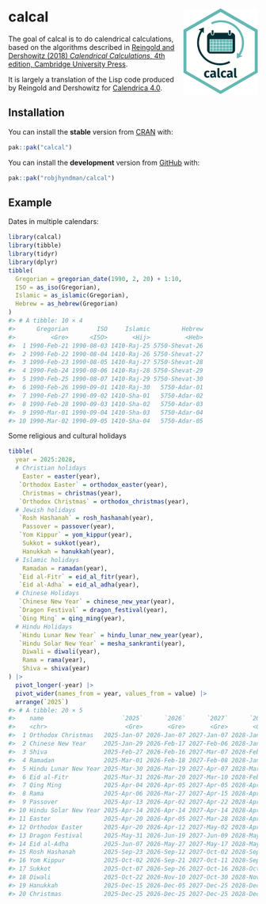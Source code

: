 
<!-- README.md is generated from README.Rmd. Please edit that file -->

# calcal <img src="man/figures/logo.png" align="right" width = 150 />

<!-- badges: start -->

<!-- badges: end -->

The goal of calcal is to do calendrical calculations, based on the
algorithms described in [Reingold and Dershowitz (2018) *Calendrical
Calculations*, 4th edition, Cambridge University
Press](https://doi.org/10.1017/9781107415058).

It is largely a translation of the Lisp code produced by Reingold and
Dershowitz for [Calendrica
4.0](https://github.com/EdReingold/calendar-code2).

## Installation

You can install the **stable** version from
[CRAN](https://CRAN.R-project.org/package=calcal) with:

``` r
pak::pak("calcal")
```

You can install the **development** version from
[GitHub](https://github.com/) with:

``` r
pak::pak("robjhyndman/calcal")
```

## Example

Dates in multiple calendars:

``` r
library(calcal)
library(tibble)
library(tidyr)
library(dplyr)
tibble(
  Gregorian = gregorian_date(1990, 2, 20) + 1:10,
  ISO = as_iso(Gregorian),
  Islamic = as_islamic(Gregorian),
  Hebrew = as_hebrew(Gregorian)
)
#> # A tibble: 10 × 4
#>      Gregorian        ISO     Islamic         Hebrew
#>          <Gre>      <ISO>       <Hij>          <Heb>
#>  1 1990-Feb-21 1990-08-03 1410-Raj-25 5750-Shevat-26
#>  2 1990-Feb-22 1990-08-04 1410-Raj-26 5750-Shevat-27
#>  3 1990-Feb-23 1990-08-05 1410-Raj-27 5750-Shevat-28
#>  4 1990-Feb-24 1990-08-06 1410-Raj-28 5750-Shevat-29
#>  5 1990-Feb-25 1990-08-07 1410-Raj-29 5750-Shevat-30
#>  6 1990-Feb-26 1990-09-01 1410-Raj-30   5750-Adar-01
#>  7 1990-Feb-27 1990-09-02 1410-Sha-01   5750-Adar-02
#>  8 1990-Feb-28 1990-09-03 1410-Sha-02   5750-Adar-03
#>  9 1990-Mar-01 1990-09-04 1410-Sha-03   5750-Adar-04
#> 10 1990-Mar-02 1990-09-05 1410-Sha-04   5750-Adar-05
```

Some religious and cultural holidays

``` r
tibble(
  year = 2025:2028,
  # Christian holidays
    Easter = easter(year),
   `Orthodox Easter` = orthodox_easter(year),
    Christmas = christmas(year),
   `Orthodox Christmas` = orthodox_christmas(year),
  # Jewish holidays
   `Rosh Hashanah` = rosh_hashanah(year),
    Passover = passover(year),
   `Yom Kippur` = yom_kippur(year),
    Sukkot = sukkot(year),
    Hanukkah = hanukkah(year),
  # Islamic holidays
    Ramadan = ramadan(year),
   `Eid al-Fitr` = eid_al_fitr(year),
   `Eid al-Adha` = eid_al_adha(year),
  # Chinese Holidays
   `Chinese New Year` = chinese_new_year(year),
   `Dragon Festival` = dragon_festival(year),
   `Qing Ming` = qing_ming(year),
  # Hindu Holidays
   `Hindu Lunar New Year` = hindu_lunar_new_year(year),
   `Hindu Solar New Year` = mesha_sankranti(year),
    Diwali = diwali(year),
    Rama = rama(year),
    Shiva = shiva(year)
) |>
  pivot_longer(-year) |>
  pivot_wider(names_from = year, values_from = value) |>
  arrange(`2025`)
#> # A tibble: 20 × 5
#>    name                      `2025`      `2026`      `2027`      `2028`
#>    <chr>                      <Gre>       <Gre>       <Gre>       <Gre>
#>  1 Orthodox Christmas   2025-Jan-07 2026-Jan-07 2027-Jan-07 2028-Jan-07
#>  2 Chinese New Year     2025-Jan-29 2026-Feb-17 2027-Feb-06 2028-Jan-26
#>  3 Shiva                2025-Feb-27 2026-Feb-16 2027-Mar-07 2028-Feb-24
#>  4 Ramadan              2025-Mar-01 2026-Feb-18 2027-Feb-08 2028-Jan-28
#>  5 Hindu Lunar New Year 2025-Mar-30 2026-Mar-19 2027-Apr-07 2028-Mar-27
#>  6 Eid al-Fitr          2025-Mar-31 2026-Mar-20 2027-Mar-10 2028-Feb-27
#>  7 Qing Ming            2025-Apr-04 2026-Apr-05 2027-Apr-05 2028-Apr-04
#>  8 Rama                 2025-Apr-06 2026-Mar-27 2027-Apr-15 2028-Apr-04
#>  9 Passover             2025-Apr-13 2026-Apr-02 2027-Apr-22 2028-Apr-11
#> 10 Hindu Solar New Year 2025-Apr-14 2026-Apr-14 2027-Apr-14 2028-Apr-13
#> 11 Easter               2025-Apr-20 2026-Apr-05 2027-Mar-28 2028-Apr-16
#> 12 Orthodox Easter      2025-Apr-20 2026-Apr-12 2027-May-02 2028-Apr-16
#> 13 Dragon Festival      2025-May-31 2026-Jun-19 2027-Jun-09 2028-May-28
#> 14 Eid al-Adha          2025-Jun-07 2026-May-27 2027-May-17 2028-May-05
#> 15 Rosh Hashanah        2025-Sep-23 2026-Sep-12 2027-Oct-02 2028-Sep-21
#> 16 Yom Kippur           2025-Oct-02 2026-Sep-21 2027-Oct-11 2028-Sep-30
#> 17 Sukkot               2025-Oct-07 2026-Sep-26 2027-Oct-16 2028-Oct-05
#> 18 Diwali               2025-Oct-22 2026-Nov-10 2027-Oct-30 2028-Nov-17
#> 19 Hanukkah             2025-Dec-15 2026-Dec-05 2027-Dec-25 2028-Dec-13
#> 20 Christmas            2025-Dec-25 2026-Dec-25 2027-Dec-25 2028-Dec-25
```
